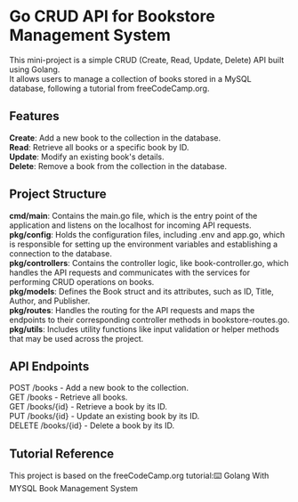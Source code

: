 # Go CRUD API for Bookstore Management System
This mini-project is a simple CRUD (Create, Read, Update, Delete) API built using Golang. <br> It allows users to manage a collection of books stored in a MySQL database, following a tutorial from freeCodeCamp.org.

## Features
__Create__: Add a new book to the collection in the database.<br>
__Read__: Retrieve all books or a specific book by ID.<br>
__Update__: Modify an existing book's details.<br>
__Delete__: Remove a book from the collection in the database.<br>

## Project Structure
__cmd/main__: Contains the main.go file, which is the entry point of the application and listens on the localhost for incoming API requests.<br>
__pkg/config__: Holds the configuration files, including .env and app.go, which is responsible for setting up the environment variables and establishing a connection to the database.<br>
__pkg/controllers__: Contains the controller logic, like book-controller.go, which handles the API requests and communicates with the services for performing CRUD operations on books.<br>
__pkg/models__: Defines the Book struct and its attributes, such as ID, Title, Author, and Publisher.<br>
__pkg/routes__: Handles the routing for the API requests and maps the endpoints to their corresponding controller methods in bookstore-routes.go.<br>
__pkg/utils__: Includes utility functions like input validation or helper methods that may be used across the project.<br>

## API Endpoints
POST /books - Add a new book to the collection.<br>
GET /books - Retrieve all books.<br>
GET /books/{id} - Retrieve a book by its ID.<br>
PUT /books/{id} - Update an existing book by its ID.<br>
DELETE /books/{id} - Delete a book by its ID.<br>

## Tutorial Reference
This project is based on the freeCodeCamp.org tutorial:⌨️ Golang With MYSQL Book Management System
